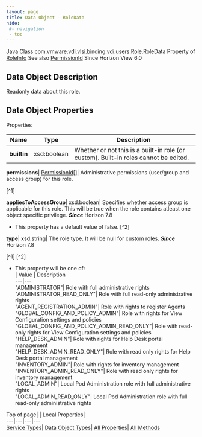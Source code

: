 ```yaml
---
layout: page
title: Data Object - RoleData
hide:
 #- navigation
 - toc
---
```






Java Class
    com.vmware.vdi.vlsi.binding.vdi.users.Role.RoleData
Property of
     [RoleInfo](vdi.users.Role.RoleInfo.md#field_detail)
See also
     [PermissionId](vdi.entity.PermissionId.md)
Since 
    Horizon View 6.0

## Data Object Description 

Readonly data about this role. 

## Data Object Properties

Properties

Name |  Type |  Description   
---|---|---  
**builtin**|  xsd:boolean|  Whether or not this is a built-in role (or custom). Built-in roles cannot be edited.   
  
**permissions**| [PermissionId[]](vdi.entity.PermissionId.md)|  Administrative permissions (user/group and access group) for this role.   


[^1]

  
**appliesToAccessGroup**|  xsd:boolean|  Specifies whether access group is applicable for this role. This will be true when the role contains atleast one object specific privilege.  **_Since_** Horizon 7.8  


  * This property has a default value of false.
[^2]

  
**type**|  xsd:string|  The role type. It will be null for custom roles.  **_Since_** Horizon 7.8  


[^1]
[^2]
  * This property will be one of:  
|  Value |  Description   
---|---  
"ADMINISTRATOR"| Role with full administrative rights  
"ADMINISTRATOR_READ_ONLY"| Role with full read-only administrative rights  
"AGENT_REGISTRATION_ADMIN"| Role with rights to register Agents  
"GLOBAL_CONFIG_AND_POLICY_ADMIN"| Role with rights for View Configuration settings and policies  
"GLOBAL_CONFIG_AND_POLICY_ADMIN_READ_ONLY"| Role with read-only rights for View Configuration settings and policies  
"HELP_DESK_ADMIN"| Role with rights for Help Desk portal management  
"HELP_DESK_ADMIN_READ_ONLY"| Role with read only rights for Help Desk portal management  
"INVENTORY_ADMIN"| Role with rights for inventory management  
"INVENTORY_ADMIN_READ_ONLY"| Role with read only rights for inventory management  
"LOCAL_ADMIN"| Local Pod Administration role with full administrative rights  
"LOCAL_ADMIN_READ_ONLY"| Local Pod Administration role with full read-only administrative rights  

  
  
  
Top of page| | Local Properties|   
---|---|---|---  
[Service Types](index-mo_types.md)| [Data Object Types](index-do_types.md)| [All Properties](index-properties.md)| [All Methods](index-methods.md)  
  
  

